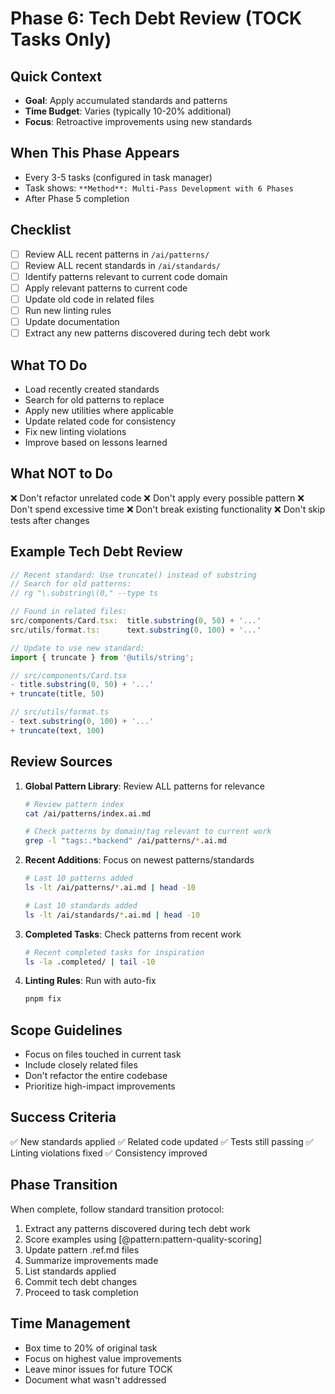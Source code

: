 # Phase 6: Tech Debt Review (TOCK Tasks Only)

## Quick Context
- **Goal**: Apply accumulated standards and patterns
- **Time Budget**: Varies (typically 10-20% additional)
- **Focus**: Retroactive improvements using new standards

## When This Phase Appears
- Every 3-5 tasks (configured in task manager)
- Task shows: `**Method**: Multi-Pass Development with 6 Phases`
- After Phase 5 completion

## Checklist
- [ ] Review ALL recent patterns in `/ai/patterns/`
- [ ] Review ALL recent standards in `/ai/standards/`
- [ ] Identify patterns relevant to current code domain
- [ ] Apply relevant patterns to current code
- [ ] Update old code in related files
- [ ] Run new linting rules
- [ ] Update documentation
- [ ] Extract any new patterns discovered during tech debt work

## What TO Do
- Load recently created standards
- Search for old patterns to replace
- Apply new utilities where applicable
- Update related code for consistency
- Fix new linting violations
- Improve based on lessons learned

## What NOT to Do
❌ Don't refactor unrelated code
❌ Don't apply every possible pattern
❌ Don't spend excessive time
❌ Don't break existing functionality
❌ Don't skip tests after changes

## Example Tech Debt Review
```typescript
// Recent standard: Use truncate() instead of substring
// Search for old patterns:
// rg "\.substring\(0," --type ts

// Found in related files:
src/components/Card.tsx:  title.substring(0, 50) + '...'
src/utils/format.ts:      text.substring(0, 100) + '...'

// Update to use new standard:
import { truncate } from '@utils/string';

// src/components/Card.tsx
- title.substring(0, 50) + '...'
+ truncate(title, 50)

// src/utils/format.ts  
- text.substring(0, 100) + '...'
+ truncate(text, 100)
```

## Review Sources
1. **Global Pattern Library**: Review ALL patterns for relevance
   ```bash
   # Review pattern index
   cat /ai/patterns/index.ai.md
   
   # Check patterns by domain/tag relevant to current work
   grep -l "tags:.*backend" /ai/patterns/*.ai.md
   ```

2. **Recent Additions**: Focus on newest patterns/standards
   ```bash
   # Last 10 patterns added
   ls -lt /ai/patterns/*.ai.md | head -10
   
   # Last 10 standards added  
   ls -lt /ai/standards/*.ai.md | head -10
   ```

3. **Completed Tasks**: Check patterns from recent work
   ```bash
   # Recent completed tasks for inspiration
   ls -la .completed/ | tail -10
   ```

4. **Linting Rules**: Run with auto-fix
   ```bash
   pnpm fix
   ```

## Scope Guidelines
- Focus on files touched in current task
- Include closely related files
- Don't refactor the entire codebase
- Prioritize high-impact improvements

## Success Criteria
✅ New standards applied
✅ Related code updated
✅ Tests still passing
✅ Linting violations fixed
✅ Consistency improved

## Phase Transition
When complete, follow standard transition protocol:
1. Extract any patterns discovered during tech debt work
2. Score examples using [@pattern:pattern-quality-scoring]
3. Update pattern .ref.md files
4. Summarize improvements made
5. List standards applied
6. Commit tech debt changes
7. Proceed to task completion

## Time Management
- Box time to 20% of original task
- Focus on highest value improvements
- Leave minor issues for future TOCK
- Document what wasn't addressed